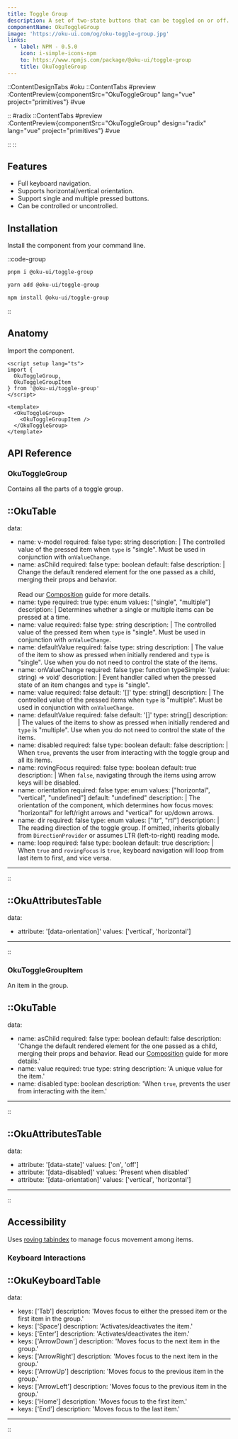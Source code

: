 ```yaml
---
title: Toggle Group
description: A set of two-state buttons that can be toggled on or off.
componentName: OkuToggleGroup
image: 'https://oku-ui.com/og/oku-toggle-group.jpg'
links:
  - label: NPM - 0.5.0
    icon: i-simple-icons-npm
    to: https://www.npmjs.com/package/@oku-ui/toggle-group
    title: OkuToggleGroup
---
```


::ContentDesignTabs
#oku
::ContentTabs
#preview
:ContentPreview{componentSrc="OkuToggleGroup" lang="vue" project="primitives"}
#vue
<!-- Autodocs{src="/primitives/OkuToggleGroup/index.vue" lang="vue"} -->
::
#radix
::ContentTabs
#preview
:ContentPreview{componentSrc="OkuToggleGroup" design="radix" lang="vue" project="primitives"}
#vue
<!-- Autodocs{src="/primitives/OkuToggleGroup/radix.vue" lang="vue"} -->
::
::

## Features
- Full keyboard navigation.
- Supports horizontal/vertical orientation.
- Support single and multiple pressed buttons.
- Can be controlled or uncontrolled.



## Installation

Install the component from your command line.


::code-group

```sh [pnpm]
pnpm i @oku-ui/toggle-group
```

```bash [yarn]
yarn add @oku-ui/toggle-group
```

```bash [npm]
npm install @oku-ui/toggle-group
```

::


## Anatomy

Import the component.

```vue
<script setup lang="ts">
import {
  OkuToggleGroup,
  OkuToggleGroupItem
} from '@oku-ui/toggle-group'
</script>

<template>
  <OkuToggleGroup>
    <OkuToggleGroupItem />
  </OkuToggleGroup>
</template>
```

## API Reference

### OkuToggleGroup
Contains all the parts of a toggle group.

::OkuTable
---
data:
  - name: v-model
    required: false
    type: string
    description: |
      The controlled value of the pressed item when `type` is "single". Must be used in conjunction with `onValueChange`.
  - name: asChild
    required: false
    type: boolean
    default: false
    description: |
      Change the default rendered element for the one passed as a child,
      merging their props and behavior.
      <br />
      <br />
      Read our [Composition](../guides/composition) guide for more details.
  - name: type
    required: true
    type: enum
    values: ["single", "multiple"]
    description: |
      Determines whether a single or multiple items can be pressed at a time.
  - name: value
    required: false
    type: string
    description: |
      The controlled value of the pressed item when `type` is "single". Must be used in conjunction with `onValueChange`.
  - name: defaultValue
    required: false
    type: string
    description: |
      The value of the item to show as pressed when initially rendered and `type` is "single". Use when you do not need to control the state of the items.
  - name: onValueChange
    required: false
    type: function
    typeSimple: '(value: string) => void'
    description: |
      Event handler called when the pressed state of an item changes and `type` is "single".
  - name: value
    required: false
    default: '[]'
    type: string[]
    description: |
      The controlled value of the pressed items when `type` is "multiple". Must be used in conjunction with `onValueChange`.
  - name: defaultValue
    required: false
    default: '[]'
    type: string[]
    description: |
      The values of the items to show as pressed when initially rendered and `type` is "multiple". Use when you do not need to control the state of the items.
  - name: disabled
    required: false
    type: boolean
    default: false
    description: |
      When `true`, prevents the user from interacting with the toggle group and all its items.
  - name: rovingFocus
    required: false
    type: boolean
    default: true
    description: |
      When `false`, navigating through the items using arrow keys will be disabled.
  - name: orientation
    required: false
    type: enum
    values: ["horizontal", "vertical", "undefined"]
    default: "undefined"
    description: |
      The orientation of the component, which determines how focus moves: "horizontal" for left/right arrows and "vertical" for up/down arrows.
  - name: dir
    required: false
    type: enum
    values: ["ltr", "rtl"]
    description: |
      The reading direction of the toggle group. If omitted, inherits globally from `DirectionProvider` or assumes LTR (left-to-right) reading mode.
  - name: loop
    required: false
    type: boolean
    default: true
    description: |
      When `true` and `rovingFocus` is `true`, keyboard navigation will loop from last item to first, and vice versa.
---
::

::OkuAttributesTable
---
data:
  - attribute: '[data-orientation]'
    values: ['vertical', 'horizontal']
---
::


### OkuToggleGroupItem
An item in the group.

::OkuTable
---
data:
  - name: asChild
    required: false
    type: boolean
    default: false
    description: 'Change the default rendered element for the one passed as a child, merging their props and behavior. Read our [Composition](../guides/composition) guide for more details.'
  - name: value
    required: true
    type: string
    description: 'A unique value for the item.'
  - name: disabled
    type: boolean
    description: 'When `true`, prevents the user from interacting with the item.'
---
::

::OkuAttributesTable
---
data:
  - attribute: '[data-state]'
    values: ['on', 'off']
  - attribute: '[data-disabled]'
    values: 'Present when disabled'
  - attribute: '[data-orientation]'
    values: ['vertical', 'horizontal']
---
::



## Accessibility
Uses [roving tabindex](https://www.w3.org/TR/wai-aria-practices-1.2/examples/radio/radio.html) to manage focus movement among items.

### Keyboard Interactions

::OkuKeyboardTable
---
data:
  - keys: ['Tab']
    description: 'Moves focus to either the pressed item or the first item in the group.'
  - keys: ['Space']
    description: 'Activates/deactivates the item.'
  - keys: ['Enter']
    description: 'Activates/deactivates the item.'
  - keys: ['ArrowDown']
    description: 'Moves focus to the next item in the group.'
  - keys: ['ArrowRight']
    description: 'Moves focus to the next item in the group.'
  - keys: ['ArrowUp']
    description: 'Moves focus to the previous item in the group.'
  - keys: ['ArrowLeft']
    description: 'Moves focus to the previous item in the group.'
  - keys: ['Home']
    description: 'Moves focus to the first item.'
  - keys: ['End']
    description: 'Moves focus to the last item.'
---
::
